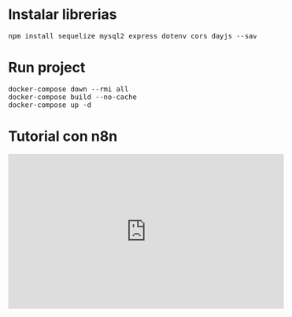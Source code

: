 # Instalar librerias

<pre>
npm install sequelize mysql2 express dotenv cors dayjs --save
</pre>


# Run project

<pre>
docker-compose down --rmi all
docker-compose build --no-cache
docker-compose up -d
</pre>

# Tutorial con n8n

<iframe width="560" height="315" src="https://www.youtube.com/embed/Y1QlHLuFLA4?si=UWzCdWp2xkGfwq2r" title="YouTube video player" frameborder="0" allow="accelerometer; autoplay; clipboard-write; encrypted-media; gyroscope; picture-in-picture; web-share" referrerpolicy="strict-origin-when-cross-origin" allowfullscreen></iframe>